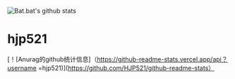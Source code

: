 ![Bat.bat's github stats](https://github-readme-stats.vercel.app/api?username=hjp521&count_private=true)
# hjp521
[！[Anurag的github统计信息]（https://github-readme-stats.vercel.app/api？username =hjp521)](https://github.com/HJP521/github-readme-stats）
